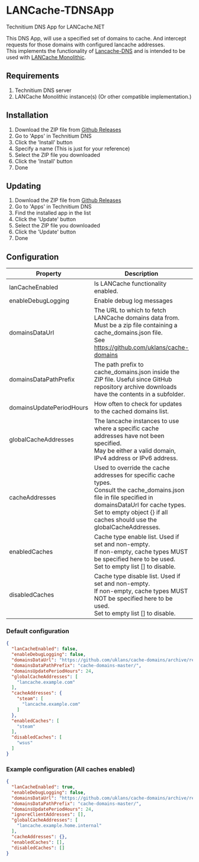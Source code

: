 # LANCache-TDNSApp

Technitium DNS App for LANCache.NET

This DNS App, will use a specified set of domains to cache. And intercept requests for those domains with configured lancache addresses.<br/>
This implements the functionality of [Lancache-DNS](https://lancache.net/docs/containers/dns/) and is intended to be used with [LANCache Monolithic](https://lancache.net/docs/containers/monolithic/).

## Requirements
1. Technitium DNS server
2. LANCache Monolithic instance(s) (Or other compatible implementation.)

## Installation

1. Download the ZIP file from [Github Releases](https://github.com/ruifung/LANCache-TDNSApp/releases/latest)
2. Go to 'Apps' in Technitium DNS
3. Click the 'Install' button
4. Specify a name (This is just for your reference)
5. Select the ZIP file you downloaded
6. Click the 'Install' button
7. Done

## Updating

1. Download the ZIP file from [Github Releases](https://github.com/ruifung/LANCache-TDNSApp/releases/latest)
2. Go to 'Apps' in Technitium DNS
3. Find the installed app in the list
4. Click the 'Update' button
5. Select the ZIP file you downloaded
6. Click the 'Update' button
7. Done

## Configuration
| Property                 | Description                                                                                                                                                                                                                                 | Default                                                               |
|--------------------------|---------------------------------------------------------------------------------------------------------------------------------------------------------------------------------------------------------------------------------------------|-----------------------------------------------------------------------|
| lanCacheEnabled          | Is LANCache functionality enabled.                                                                                                                                                                                                          | false                                                                 |
| enableDebugLogging       | Enable debug log messages                                                                                                                                                                                                                   | false                                                                 |
| domainsDataUrl           | The URL to which to fetch LANCache domains data from.<br/>Must be a zip file containing a cache_domains.json file. <br/> See https://github.com/uklans/cache-domains                                                                        | https://github.com/uklans/cache-domains/archive/refs/heads/master.zip |
| domainsDataPathPrefix    | The path prefix to cache_domains.json inside the ZIP file. Useful since GitHub repository archive downloads have the contents in a subfolder.                                                                                               | cache-domains-master/                                                 |
| domainsUpdatePeriodHours | How often to check for updates to the cached domains list.                                                                                                                                                                                  | 24                                                                    |
| globalCacheAddresses     | The lancache instances to use where a specific cache addresses have not been specified.<br/> May be either a valid domain, IPv4 address or IPv6 address.                                                                                    | ["lancache.example.com"]                                              |
| cacheAddresses           | Used to override the cache addresses for specific cache types.<br/> Consult the cache_domains.json file in file specified in domainsDataUrl for cache types.<br/> Set to empty object {} if all caches should use the globalCacheAddresses. | { "steam": ["lancache.example.com"] }                                 |
| enabledCaches            | Cache type enable list. Used if set and non-empty.<br/> If non-empty, cache types MUST be specified here to be used.<br/> Set to empty list [] to disable.                                                                                  | ["steam"]                                                             |
| disabledCaches           | Cache type disable list. Used if set and non-empty.<br/> If non-empty, cache types MUST NOT be specified here to be used.<br/> Set to empty list [] to disable.                                                                             | ["wsus"]                                                              |

### Default configuration
```json
{
  "lanCacheEnabled": false,
  "enableDebugLogging": false,
  "domainsDataUrl": "https://github.com/uklans/cache-domains/archive/refs/heads/master.zip",
  "domainsDataPathPrefix": "cache-domains-master/",
  "domainsUpdatePeriodHours": 24,
  "globalCacheAddresses": [
    "lancache.example.com"
  ],
  "cacheAddresses": {
    "steam": [
      "lancache.example.com"
    ]
  },
  "enabledCaches": [
    "steam"
  ],
  "disabledCaches": [
    "wsus"
  ]
}
```

### Example configuration (All caches enabled)
```json
{
  "lanCacheEnabled": true,
  "enableDebugLogging": false,
  "domainsDataUrl": "https://github.com/uklans/cache-domains/archive/refs/heads/master.zip",
  "domainsDataPathPrefix": "cache-domains-master/",
  "domainsUpdatePeriodHours": 24,
  "ignoreClientAddresses": [],
  "globalCacheAddresses": [
    "lancache.example.home.internal"
  ],
  "cacheAddresses": {},
  "enabledCaches": [],
  "disabledCaches": []
}
```